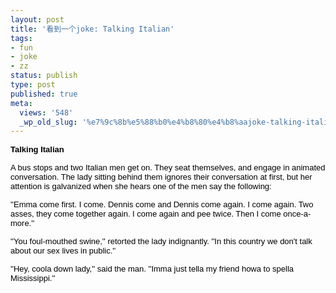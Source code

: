 ```yaml
---
layout: post
title: '看到一个joke: Talking Italian'
tags:
- fun
- joke
- zz
status: publish
type: post
published: true
meta:
  views: '548'
  _wp_old_slug: '%e7%9c%8b%e5%88%b0%e4%b8%80%e4%b8%aajoke-talking-italian'
---
```

<font color="#000000" face="Arial, Helvetica, sans-serif" size="2"><strong> <strong>Talking Italian</strong>  </strong></font>

<font color="#000000" face="Arial, Helvetica, sans-serif" size="2"> A bus stops and two Italian men get on. They seat themselves, and engage in animated conversation. The lady sitting behind them ignores their conversation at first, but her attention is galvanized when she hears one of the men say the following:</font>

<font color="#000000" face="Arial, Helvetica, sans-serif" size="2">''Emma come first. I come. Dennis come and Dennis come again. I come again. Two asses, they come together again. I come again and pee twice. Then I come once-a-more.''</font>

<font color="#000000" face="Arial, Helvetica, sans-serif" size="2">''You foul-mouthed swine,'' retorted the lady indignantly. ''In this country we don't talk about our sex lives in public.''</font>

<font color="#000000" face="Arial, Helvetica, sans-serif" size="2">''Hey, coola down lady,'' said the man. ''Imma just tella my friend howa to spella Mississippi.''</font>